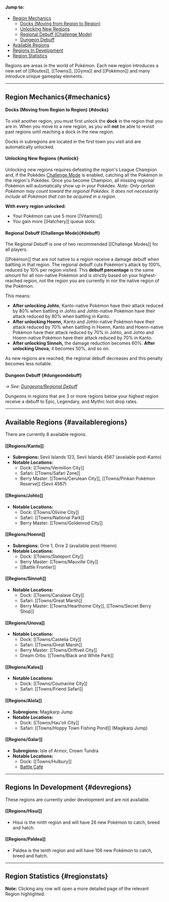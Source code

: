 #### Jump to:
* [Region Mechanics](#mechanics)
    * [Docks (Moving from Region to Region)](#docks)
    * [Unlocking New Regions](#unlock)
    * [Regional Debuff (Challenge Mode)](#debuff)
    * [Dungeon Debuff](#dungeondebuff)
* [Available Regions](#availableregions)
* [Regions In Development](#devregions)
* [Region Statistics](#regionstats)

Regions are areas in the world of Pokémon. Each new region introduces a new set of [[Routes]], [[Towns]], [[Gyms]] and [[Pokémon]] and many introduce unique gameplay elements.

---

## Region Mechanics{#mechanics}

#### Docks (Moving from Region to Region) {#docks}
To visit another region, you must first unlock the **dock** in the region that you are in. When you move to a new region, as you will **not** be able to revisit past regions until reaching a dock in the new region.

Docks in subregions are located in the first town you visit and are automatically unlocked.

#### Unlocking New Regions {#unlock}
Unlocking new regions requires defeating the region's League Champion and, if the Pokédex [Challenge Mode](#!Challenge_Modes) is enabled, catching all the Pokémon in the region's Pokédex. Once you become Champion, all missing regional Pokémon will automatically show up in your Pokédex. *Note: Only certain Pokémon may count toward the regional Pokédex. It does not necessarily include all Pokémon that can be acquired in a region.*

**With every region unlocked:**
- Your Pokémon can use 5 more [[Vitamins]].
- You gain more [[Hatchery]] queue slots.

#### Regional Debuff (Challenge Mode){#debuff}
The Regional Debuff is one of two recommended [[Challenge Modes]] for all players.

[[Pokémon]] that are not native to a region receive a damage debuff when battling in that region. The regional debuff cuts Pokémon's attack by 100%, reduced by 10% per region visited. This **debuff percentage** is the same amount for all non-native Pokémon and is strictly based on your highest-reached region, not the region you are currently in nor the native region of the Pokémon.

This means:
- **After unlocking Johto**, Kanto-native Pokémon have their attack reduced by 80% when battling in Johto and Johto-native Pokémon have their attack reduced by 80% when battling in Kanto.
- **After unlocking Hoenn,** Kanto and Johto-native Pokémon have their attack reduced by 70% when battling in Hoenn, Kanto and Hoenn-native Pokémon have their attack reduced by 70% in Johto, and Johto and Hoenn-native Pokémon have their attack reduced by 70% in Kanto.
- **After unlocking Sinnoh,** the damage reduction becomes 60%. **After unlocking Unova,** it becomes 50%, and so on.

As new regions are reached, the regional debuff decreases and this penalty becomes less notable.

#### Dungeon Debuff {#dungeondebuff}
*→ See: [Dungeons/Regional Debuff](#!Dungeons#debuff)*

Dungeons in regions that are 3 or more regions below your highest region receive a debuff to Epic, Legendary, and Mythic loot drop rates.


---

## Available Regions {#availableregions}
There are currently 8 available regions.

#### [[Regions/Kanto]]
* **Subregions:** Sevii Islands 123, Sevii Islands 4567 (available post-Kanto)
* **Notable Locations:**
    * Dock: [[Towns/Vermilion City]]
    * Safari: [[Towns/Safari Zone]]
    * Berry Master: [[Towns/Cerulean City]], [[Towns/Pinkan Pokémon Reserve]] (Sevii 4567)
#### [[Regions/Johto]]
* **Notable Locations:**
    * Dock: [[Towns/Olivine City]]
    * Safari: [[Towns/National Park]]
    * Berry Master: [[Towns/Goldenrod City]]
#### [[Regions/Hoenn]]
* **Subregions:** Orre 1, Orre 2 (available post-Hoenn)
* **Notable Locations:**
    * Dock: [[Towns/Slateport City]]
    * Berry Master: [[Towns/Mauville City]]
    * [[Battle Frontier]]
#### [[Regions/Sinnoh]]
* **Notable Locations:**
    * Dock: [[Towns/Canalave City]]
    * Safari: [[Towns/Great Marsh]]
    * Berry Master: [[Towns/Hearthome City]], [[Towns/Secret Berry Shop]]
#### [[Regions/Unova]]
* **Notable Locations:**
    * Dock: [[Towns/Castelia City]]
    * Safari: [[Towns/Great Marsh]]
    * Berry Master: [[Towns/Driftveil City]]
    * Dream Orbs: [[Towns/Black and White Park]]
#### [[Regions/Kalos]]
* **Notable Locations:**
    * Dock: [[Towns/Coumarine City]]
    * Safari: [[Towns/Friend Safari]]

#### [[Regions/Alola]]
* **Subregions:** Magikarp Jump
* **Notable Locations:**
    * Dock: [[Towns/Hau'oli City]]
    * Safari: [[Towns/Hoppy Town Fishing Pond]] (Magikarp Jump)

#### [[Regions/Galar]]
* **Subregions:** Isle of Armor, Crown Tundra
* **Notable Locations:**
    * Dock: [[Towns/Hulbury]]
    * [Battle Café](#!Battle_Cafe)

---

## Regions In Development {#devregions}
These regions are currently under development and are not available.

#### [[Regions/Hisui]]
* Hisui is the ninth region and will have 26 new Pokémon to catch, breed and hatch.

#### [[Regions/Paldea]]
* Paldea is the tenth region and will have 106 new Pokémon to catch, breed and hatch.

---
## Region Statistics {#regionstats}
**Note:** Clicking any row will open a more detailed page of the relevant Region highlighted.